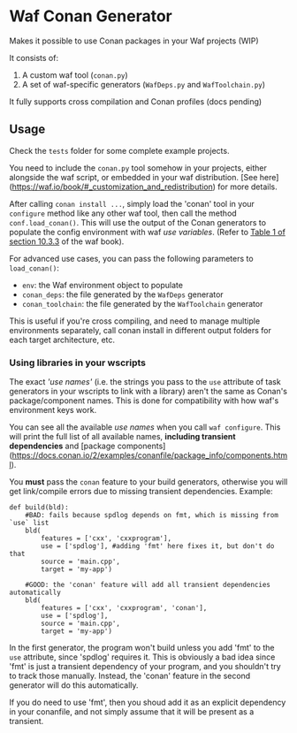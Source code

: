 # Waf Conan Generator

Makes it possible to use Conan packages in your Waf projects (WIP)

It consists of:

1. A custom waf tool (`conan.py`)
2. A set of waf-specific generators (`WafDeps.py` and `WafToolchain.py`)

It fully supports cross compilation and Conan profiles (docs pending)

## Usage

Check the `tests` folder for some complete example projects.

You need to include the `conan.py` tool somehow in your projects, either
alongside the waf script, or embedded in your waf distribution. [See here]
(https://waf.io/book/#_customization_and_redistribution) for more details.

After calling `conan install ...`, simply load the 'conan' tool in your
`configure` method like any other waf tool, then call the method
`conf.load_conan()`. This will use the output of the Conan generators to
populate the config environment with waf *use variables*. (Refer to [Table 1 of
section 10.3.3](https://waf.io/book/#_foreign_libraries_and_flags) of the waf
book).

For advanced use cases, you can pass the following parameters to `load_conan()`:

* `env`: the Waf environment object to populate
* `conan_deps`: the file generated by the `WafDeps` generator
* `conan_toolchain`: the file generated by the `WafToolchain` generator

This is useful if you're cross compiling, and need to manage multiple
environments separately, call conan install in different output folders for
each target architecture, etc.

### Using libraries in your wscripts

The exact *'use names'* (i.e. the strings you pass to the `use` attribute of
task generators in your wscripts to link with a library) aren't the same as
Conan's package/component names. This is done for compatibility with how waf's
environment keys work.

You can see all the available *use names* when you call `waf configure`. This
will print the full list of all available names, **including transient
dependencies** and [package components]
(https://docs.conan.io/2/examples/conanfile/package_info/components.html). 

You **must** pass the `conan` feature to your build generators, otherwise you
will get link/compile errors due to missing transient dependencies. Example:

```
def build(bld):
	#BAD: fails because spdlog depends on fmt, which is missing from `use` list
	bld(
		features = ['cxx', 'cxxprogram'],
		use = ['spdlog'], #adding 'fmt' here fixes it, but don't do that
		source = 'main.cpp',
		target = 'my-app')
	
	#GOOD: the 'conan' feature will add all transient dependencies automatically
	bld(
		features = ['cxx', 'cxxprogram', 'conan'],
		use = ['spdlog'],
		source = 'main.cpp',
		target = 'my-app')
```

In the first generator, the program won't build unless you add 'fmt' to the
`use` attribute, since 'spdlog' requires it. This is obviously a bad idea
since 'fmt' is just a transient dependency of your program, and you shouldn't
try to track those manually. Instead, the 'conan' feature in the second
generator will do this automatically. 

If you do need to use 'fmt', then you shoud add it as an explicit dependency in
your conanfile, and not simply assume that it will be present as a transient.